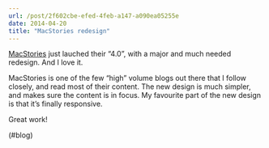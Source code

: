 ```yaml
---
url: /post/2f602cbe-efed-4feb-a147-a090ea05255e
date: 2014-04-20
title: "MacStories redesign"
---
```


[MacStories][1] just lauched their &#8220;4.0&#8221;, with a major and much needed redesign. And I love it.



MacStories is one of the few &#8220;high&#8221; volume blogs out there that I follow closely, and read most of their content. The new design is much simpler, and makes sure the content is in focus. My favourite part of the new design is that it&#8217;s finally responsive.



Great work!



(#blog)



 [1]: http://www.macstories.net